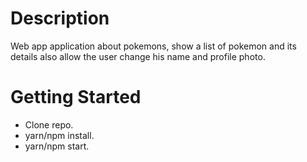 # Description

Web app application about pokemons, show a list of pokemon and its details
also allow the user change his name and profile photo.

# Getting Started

- Clone repo.
- yarn/npm install.
- yarn/npm start.
